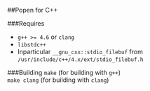 ##Popen for C++

###Requires
 * `g++ >= 4.6` or `clang`
 * `libstdc++`
 * Inparticular `__gnu_cxx::stdio_filebuf` from `/usr/include/c++/4.x/ext/stdio_filebuf.h`

###Building
 `make` (for building with `g++`)  
 `make clang` (for building with `clang`)
    
